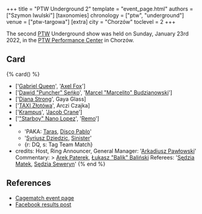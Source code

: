 +++
title = "PTW Underground 2"
template = "event_page.html"
authors = ["Szymon Iwulski"]
[taxonomies]
chronology = ["ptw", "underground"]
venue = ["ptw-targowa"]
[extra]
city = "Chorzów"
toclevel = 2
+++

The second [PTW](@/o/ptw.md) Underground show was held on Sunday, January 23rd 2022, in the [PTW Performance Center](@/v/ptw-targowa.md) in Chorzów.

## Card

{% card() %}
- ['[Gabriel Queen](@/w/gabriel-queen.md)', '[Axel Fox](@/w/axel-fox.md)']
- ['[Dawid "Puncher" Seńko](@/w/puncher.md)', '[Marcel "Marcelito" Budzianowski](@/w/marcelito.md)']
- ['[Diana Strong](@/w/diana-strong.md)', Gaya Glass]
- ['[TAXI Złotówa](@/w/taxi-zlotowa.md)', Arczi Czajka]
- ['[Krampus](@/w/krampus.md)', '[Jacob Crane](@/w/jacob-crane.md)']
- ['["Starboy" Nano Lopez](@/w/nano-lopez.md)', '[Remo](@/w/remo.md)']
- - 'PAKA: [Taras](@/w/taras.md), [Disco Pablo](@/w/disco-pablo.md)'
  - '[Syriusz Dziedzic](@/w/dziedzic.md), [Sinister](@/w/sinister.md)'
  - {r: DQ, s: Tag Team Match}
- credits:
    Host, Ring Announcer, General Manager: '[Arkadiusz Pawłowski](@/w/pan-pawlowski.md)'
    Commentary: >
      [Arek Paterek](@/w/arek-paterek.md),
      [Łukasz "Balik" Baliński](@/w/lukasz-balinski.md)
    Referees: '[Sędzia Matek](@/w/sedzia-matek.md), [Sędzia Seweryn](@/w/sedzia-seweryn.md)'
{% end %}

## References

* [Cagematch event page](https://www.cagematch.net/?id=1&nr=331121)
* [Facebook results post](https://www.facebook.com/PrimeTimeWrestlingPL/posts/pfbid036By99f9h7LX94QSj7KHKqcThEZ4J7TfZgjPqwLZXtCw3gxJuUJBfQ1d6T94qggAxl)
